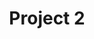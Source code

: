 ---
title: "Project 2"
description: "TODO:"
repo: "#" # delete this line if you want a blog-like page
tags: ["go", "golang", "hugo"]
weight: 1
draft: false
---